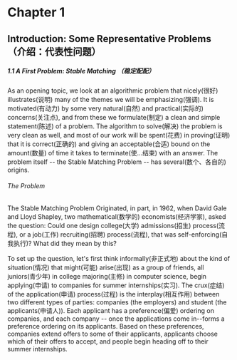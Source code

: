 # Chapter 1

## Introduction: Some Representative Problems （介绍：代表性问题）

##### 1.1 A First Problem: Stable Matching （稳定配配）

As an opening topic, we look at an algorithmic problem that nicely(很好) illustrates(说明) many of the themes we will be emphasizing(强调). It is motivated(有动力) by some very natural(自然) and practical(实际的) concerns(关注点), and from these we formulate(制定) a clean and simple statement(陈述) of a problem. The algorithm to solve(解决) the problem is very clean as well, and most of our work will be spent(花费) in proving(证明) that it is correct(正确的) and giving an acceptable(合适) bound on the amount(数量) of time it takes to terminate(使...结束) with an answer. The problem itself -- the Stable Matching Problem -- has several(数个、各自的) origins.

###### The Problem
The Stable Matching Problem Originated, in part, in 1962, when David Gale and Lloyd Shapley, two mathematical(数学的) economists(经济学家), asked the question: Could one design college(大学) admissions(招生) process(流程), or a job(工作) recruiting(招聘) process(流程), that was self-enforcing(自我执行)? What did they mean by this?

To set up the question, let's first think informally(非正式地) about the kind of situation(情况) that might(可能) arise(出现) as a group of friends, all juniors(青少年) in college majoring(主修) in computer science, begin applying(申请) to companies for summer internships(实习). The crux(症结) of the application(申请) process(过程) is the interplay(相互作用) between two different types of parties: companies (the employers) and student (the applicants(申请人)). Each applicant has a preference(偏爱) ordering on companies, and each company -- once the applications come in--forms a preference ordering on its applicants. Based on these preferences, companies extend offers to some of their applicants, applicants choose which of their offers to accept, and people begin heading off to their summer internships.
